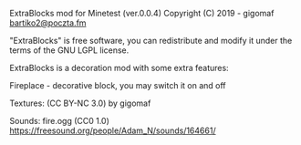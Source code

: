 ExtraBlocks mod for Minetest (ver.0.0.4)
Copyright (C) 2019 - gigomaf <bartiko2@poczta.fm>

"ExtraBlocks" is free software, you can redistribute
and modify it under the terms of the GNU LGPL license.

ExtraBlocks is a decoration mod with some extra features:

Fireplace - decorative block, you may switch it on and off

Textures: (CC BY-NC 3.0) by gigomaf

Sounds:
fire.ogg (CC0 1.0) https://freesound.org/people/Adam_N/sounds/164661/